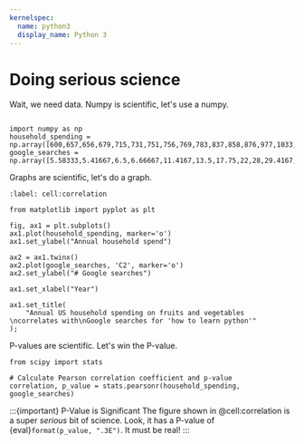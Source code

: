 ```yaml
---
kernelspec:
  name: python3
  display_name: Python 3
---
```


# Doing serious science

Wait, we need data. Numpy is scientific, let's use a numpy.

```{code-cell} python3

import numpy as np
household_spending = np.array([600,657,656,679,715,731,751,756,769,783,837,858,876,977,1033,1099,])
google_searches = np.array([5.58333,5.41667,6.5,6.66667,11.4167,13.5,17.75,22,28,29.4167,43.25,48.6667,53.5833,66.1667,55.25,89.1667,])
```

Graphs are scientific, let's do a graph.

```{code-cell} python3
:label: cell:correlation

from matplotlib import pyplot as plt

fig, ax1 = plt.subplots()
ax1.plot(household_spending, marker='o')
ax1.set_ylabel("Annual household spend")

ax2 = ax1.twinx()
ax2.plot(google_searches, 'C2', marker='o')
ax2.set_ylabel("# Google searches")

ax1.set_xlabel("Year")

ax1.set_title(
    "Annual US household spending on fruits and vegetables \ncorrelates with\nGoogle searches for 'how to learn python'"
);
```

P-values are scientific. Let's win the P-value.

```{code-cell} python3
from scipy import stats

# Calculate Pearson correlation coefficient and p-value
correlation, p_value = stats.pearsonr(household_spending, google_searches)
```

:::{important} P-Value is Significant
The figure shown in @cell:correlation is a super _serious_ bit of science. Look, it has a P-value of {eval}`format(p_value, ".3E")`. It must be real!
:::
